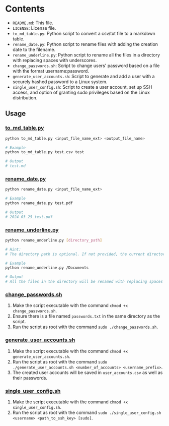 # Contents

- `README.md`: This file.
- `LICENSE`: License file.
- `to_md_table.py`: Python script to convert a csv/txt file to a markdown table.
- `rename_date.py`: Python script to rename files with adding the creation date to the filename.
- `rename_underline.py`: Python script to rename all the files in a directory with replacing spaces with underscores.
- `change_passwords.sh`: Script to change users' password based on a file with the format username:password.
- `generate_user_accounts.sh`: Script to generate and add a user with a securely hashed password to a Linux system.
- `single_user_config.sh`: Script to create a user account, set up SSH access, and option of granting sudo privileges based on the Linux distribution.


## Usage

### [to_md_table.py](to_md_table.py)

```bash
python to_md_table.py <input_file_name_ext> <output_file_name>

# Example
python to_md_table.py test.csv test

# Output
# test.md
```

### [rename_date.py](rename_date.py)

```bash
python rename_date.py <input_file_name_ext>

# Example
python rename_date.py test.pdf

# Output
# 2024_03_25_test.pdf
```

### [rename_underline.py](rename_underline.py)

```bash
python rename_underline.py [directory_path]

# Hint:
# The directory path is optional. If not provided, the current directory will be considered.

# Example
python rename_underline.py /Documents

# Output
# All the files in the directory will be renamed with replacing spaces with underscores.
```

### [change_passwords.sh](change_passwords.sh)

1. Make the script executable with the command `chmod +x change_passwords.sh`.
2. Ensure there is a file named `passwords.txt` in the same directory as the script.
3. Run the script as root with the command `sudo ./change_passwords.sh`.


### [generate_user_accounts.sh](generate_user_accounts.sh)

1. Make the script executable with the command `chmod +x generate_user_accounts.sh`.
2. Run the script as root with the command `sudo ./generate_user_accounts.sh <number_of_accounts> <username_prefix>`.
3. The created user accounts will be saved in `user_accounts.csv` as well as their passwords.


### [single_user_config.sh](single_user_config.sh)

1. Make the script executable with the command `chmod +x single_user_config.sh`.
2. Run the script as root with the command `sudo ./single_user_config.sh <username> <path_to_ssh_key> [sudo]`.
